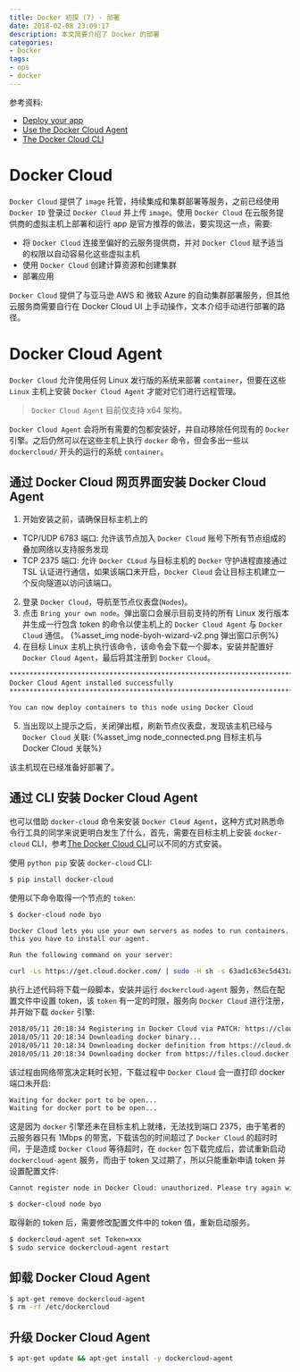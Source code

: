 ```yaml
---
title: Docker 初探 (7) - 部署
date: 2018-02-08 23:09:17
description: 本文简要介绍了 Docker 的部署
categories:
- Docker
tags: 
- ops
- docker
---
```


参考资料:
- [Deploy your app](https://docs.docker.com/get-started/part6/)
- [Use the Docker Cloud Agent](https://docs.docker.com/docker-cloud/infrastructure/byoh/)
- [The Docker Cloud CLI](https://docs.docker.com/docker-cloud/installing-cli/)

# Docker Cloud
`Docker Cloud` 提供了 `image` 托管，持续集成和集群部署等服务，之前已经使用 `Docker ID` 登录过 `Docker Cloud` 并上传 `image`。使用 `Docker Cloud` 在云服务提供商的虚拟主机上部署和运行 app 是官方推荐的做法，要实现这一点，需要:
- 将 `Docker Cloud` 连接至偏好的云服务提供商，并对 `Docker Cloud` 赋予适当的权限以自动容易化这些虚拟主机
- 使用 `Docker Cloud` 创建计算资源和创建集群
- 部署应用

`Docker Cloud` 提供了与亚马逊 AWS 和 微软 Azure 的自动集群部署服务，但其他云服务商需要自行在 Docker Cloud UI 上手动操作，文本介绍手动进行部署的路径。

# Docker Cloud Agent
`Docker Cloud` 允许使用任何 Linux 发行版的系统来部署 `container`，但要在这些 `Linux` 主机上安装 `Docker Cloud Agent` 才能对它们进行远程管理。

> `Docker Cloud Agent` 目前仅支持 x64 架构。

`Docker Cloud Agent` 会将所有需要的包都安装好，并自动移除任何现有的 `Docker` 引擎。之后仍然可以在这些主机上执行 `docker` 命令，但会多出一些以 `dockercloud/` 开头的运行的系统 `container`。

## 通过 Docker Cloud 网页界面安装 Docker Cloud Agent
1. 开始安装之前，请确保目标主机上的
- TCP/UDP 6783 端口: 允许该节点加入 `Docker Cloud` 账号下所有节点组成的叠加网络以支持服务发现
- TCP 2375 端口: 允许 `Docker CLoud` 与目标主机的 `Docker` 守护进程直接通过 TSL 认证进行通信，如果该端口未开启，`Docker Cloud` 会让目标主机建立一个反向隧道以访问该端口。
2. 登录 `Docker Cloud`，导航至节点仪表盘(`Nodes`)。
3. 点击 `Bring your own node`。弹出窗口会展示目前支持的所有 Linux 发行版本并生成一行包含 token 的命令以使主机上的 `Docker Cloud Agent` 与 `Docker Cloud` 通信。
{%asset_img node-byoh-wizard-v2.png 弹出窗口示例%}
4. 在目标 Linux 主机上执行该命令，该命令会下载一个脚本，安装并配置好 `Docker Cloud Agent`，最后将其注册到 `Docker Cloud`。
```bash
*******************************************************************************
Docker Cloud Agent installed successfully
*******************************************************************************

You can now deploy containers to this node using Docker Cloud
```
5. 当出现以上提示之后，关闭弹出框，刷新节点仪表盘，发现该主机已经与 `Docker Cloud` 关联:
{%asset_img node_connected.png 目标主机与 Docker Cloud 关联%}

该主机现在已经准备好部署了。

## 通过 CLI 安装 Docker Cloud Agent
也可以借助 `docker-cloud` 命令来安装 `Docker Cloud Agent`，这种方式对熟悉命令行工具的同学来说更明白发生了什么，首先，需要在目标主机上安装 `docker-cloud` CLI，参考[The Docker Cloud CLI](https://docs.docker.com/docker-cloud/installing-cli/)可以不同的方式安装。

使用 `python pip` 安装 `docker-cloud` CLI:
``` bash
$ pip install docker-cloud
```
使用以下命令取得一个节点的 `token`:
```bash
$ docker-cloud node byo

Docker Cloud lets you use your own servers as nodes to run containers. For
this you have to install our agent.

Run the following command on your server:

curl -Ls https://get.cloud.docker.com/ | sudo -H sh -s 63ad1c63ec5d431a9b31133e37e8a614
```
执行上述代码将下载一段脚本，安装并运行 `dockercloud-agent` 服务，然后在配置文件中设置 token，该 `token` 有一定的时限，服务向 `Docker Cloud` 进行注册，并开始下载 `docker` 引擎:
```bash
2018/05/11 20:18:34 Registering in Docker Cloud via PATCH: https://cloud.docker.com/api/agent/v1/node/d4289a2e-4a98-4767-b9c8-8c67b24a2ca3
2018/05/11 20:18:34 Downloading docker binary...
2018/05/11 20:18:34 Downloading docker definition from https://cloud.docker.com/api/tutum/v1/agent/docker/1.11.2-cs5/1.1.0.json
2018/05/11 20:18:34 Downloading docker from https://files.cloud.docker.com/packages/docker/docker-1.11.2-cs5.tgz
```
该过程由网络带宽决定耗时长短，下载过程中 `Docker Cloud` 会一直打印 docker 端口未开启:
```bash
Waiting for docker port to be open...
Waiting for docker port to be open...
```
这是因为 `docker` 引擎还未在目标主机上就绪，无法找到端口 2375，由于笔者的云服务器只有 1Mbps 的带宽，下载该包的时间超过了 `Docker Cloud` 的超时时间，于是造成 `Docker Cloud` 等待超时，在 `docker` 包下载完成后，尝试重新启动 `dockercloud-agent` 服务，而由于 token 又过期了，所以只能重新申请 token 并设置配置文件: 
```bash
Cannot register node in Docker Cloud: unauthorized. Please try again with a new token.

$ docker-cloud node byo
```
取得新的 token 后，需要修改配置文件中的 token 值，重新启动服务。
```bash
$ dockercloud-agent set Token=xxx
$ sudo service dockercloud-agent restart
```


## 卸载 Docker Cloud Agent
```bash
$ apt-get remove dockercloud-agent
$ rm -rf /etc/dockercloud
```
## 升级 Docker Cloud Agent
```bash
$ apt-get update && apt-get install -y dockercloud-agent
```